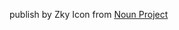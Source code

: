 publish by Zky Icon from <a href="https://thenounproject.com/browse/icons/term/publish/" target="_blank" title="publish Icons">Noun Project</a>